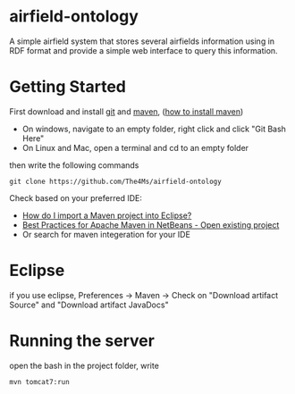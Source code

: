 airfield-ontology
========================

A simple airfield system that stores several airfields information using in RDF format and provide a simple web interface to query this information.

# Getting Started
First download and install [git] and [maven], ([how to install maven])

* On windows, navigate to an empty folder, right click and click "Git Bash Here"
* On Linux and Mac, open a terminal and cd to an empty folder

then write the following commands

    git clone https://github.com/The4Ms/airfield-ontology

Check based on your preferred IDE:
* [How do I import a Maven project into Eclipse?]
* [Best Practices for Apache Maven in NetBeans - Open existing project]
* Or search for maven integeration for your IDE

# Eclipse
if you use eclipse, Preferences -> Maven -> Check on "Download artifact Source" and "Download artifact JavaDocs"

# Running the server
open the bash in the project folder, write 

    mvn tomcat7:run

    
[maven]:http://maven.apache.org/download.cgi

[git]:http://git-scm.com/downloads

[how to install maven]:http://www.mkyong.com/maven/how-to-install-maven-in-windows/

[How do I import a Maven project into Eclipse?]:http://www.avajava.com/tutorials/lessons/how-do-i-import-a-maven-project-into-eclipse.html

[Best Practices for Apache Maven in NetBeans - Open existing project]:http://wiki.netbeans.org/MavenBestPractices#Open_existing_project